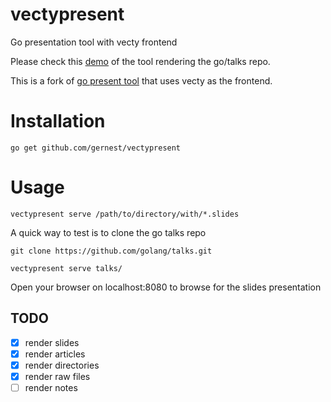 # vectypresent

Go presentation tool with vecty frontend

 Please check this [demo](https://vectypresent.bq.co.tz) of the tool rendering
 the go/talks repo.

This is a fork of [go present tool](https://github.com/golang/tools/tree/master/cmd/present) that uses vecty as the frontend.

# Installation

```
go get github.com/gernest/vectypresent
```

# Usage

```
vectypresent serve /path/to/directory/with/*.slides
```

A quick way to test is to clone the go talks  repo

```
git clone https://github.com/golang/talks.git

vectypresent serve talks/
```

Open your browser on localhost:8080 to browse for the slides presentation


## TODO

- [x] render slides
- [x] render articles
- [x] render directories
- [x] render raw files
- [ ] render notes
